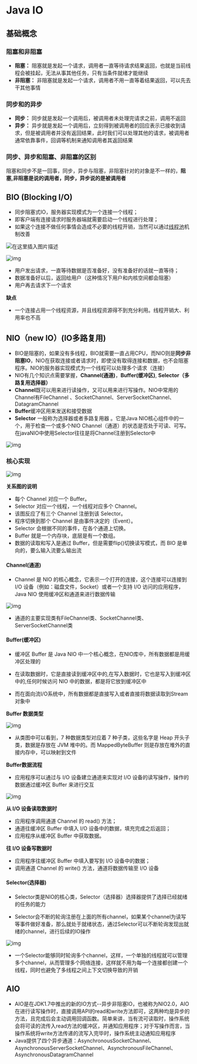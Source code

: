 # Java IO

## 基础概念

### 阻塞和非阻塞

+ **阻塞：** 阻塞就是发起一个请求，调用者一直等待请求结果返回，也就是当前线程会被挂起，无法从事其他任务，只有当条件就绪才能继续
+ **非阻塞：** 非阻塞就是发起一个请求，调用者不用一直等着结果返回，可以先去干其他事情

### 同步和的异步

- **同步：** 同步就是发起一个调用后，被调用者未处理完请求之前，调用不返回
- **异步：** 异步就是发起一个调用后，立刻得到被调用者的回应表示已接收到请求，但是被调用者并没有返回结果，此时我们可以处理其他的请求，被调用者通常依靠事件，回调等机制来通知调用者其返回结果

### 同步、异步和阻塞、非阻塞的区别

阻塞和同步不是一回事，同步，异步与阻塞，非阻塞针对的对象是不一样的，**阻塞,非阻塞是说的调用者，同步，异步说的是被调用者**

## BIO (Blocking I/O)

+ 同步阻塞式IO，服务器实现模式为一个连接一个线程；
+ 即客户端有连接请求时服务器端就需要启动一个线程进行处理；
+ 如果这个连接不做任何事情会造成不必要的线程开销，当然可以通过[线程池](https://so.csdn.net/so/search?q=线程池&spm=1001.2101.3001.7020)机制改善

![在这里插入图片描述](https://raw.githubusercontent.com/feixue-altaaa/picture/master/pic/202307022127950.png)

![img](https://raw.githubusercontent.com/feixue-altaaa/picture/master/pic/202307022209415.webp)

- 用户发出请求，一直等待数据是否准备好，没有准备好的话就一直等待；
- 数据准备好以后，返回给用户（这种情况下用户和内核空间都会阻塞）
- 用户再去请求下一个请求

**缺点**

+ 一个连接占用一个线程资源，并且线程资源得不到充分利用。线程开销大、利用率也不高

## NIO（new IO）(**IO多路复用**)

- BIO是阻塞的，如果没有多线程，BIO就需要一直占用CPU，而NIO则是**同步非阻塞IO**，NIO在获取连接或者请求时，即使没有取得连接和数据，也不会阻塞程序。NIO的服务器实现模式为一个线程可以处理多个请求（连接）
- NIO有几个知识点需要掌握，**Channel(通道)**，**Buffer(缓冲区)**, **Selector（多路复用选择器）**
- **Channel**既可以用来进行读操作，又可以用来进行写操作。NIO中常用的Channel有FileChannel 、SocketChannel、ServerSocketChannel、DatagramChannel
- **Buffer**缓冲区用来发送和接受数据
- **Selector** 一般称为选择器或者多路复用器 。它是Java NIO核心组件中的一个，用于检查一个或多个NIO Channel（通道）的状态是否处于可读、可写。在javaNIO中使用Selector往往是将Channel注册到Selector中

![img](https://raw.githubusercontent.com/feixue-altaaa/picture/master/pic/202307022209639.webp)

### 核心实现

![img](https://raw.githubusercontent.com/feixue-altaaa/picture/master/pic/202307022210261.webp)

**关系图的说明**

- 每个 Channel 对应一个 Buffer。
- Selector 对应一个线程，一个线程对应多个 Channel。
- 该图反应了有三个 Channel 注册到该 Selector。
- 程序切换到那个 Channel 是由事件决定的（Event）。
- Selector 会根据不同的事件，在各个通道上切换。
- Buffer 就是一个内存块，底层是有一个数组。
- 数据的读取和写入是通过 Buffer，但是需要flip()切换读写模式，而 BIO 是单向的，要么输入流要么输出流

#### Channel(通道)

+ Channel 是 NIO 的核心概念，它表示一个打开的连接，这个连接可以连接到 I/O 设备（例如：磁盘文件，Socket）或者一个支持 I/O 访问的应用程序，Java NIO 使用缓冲区和通道来进行数据传输

![img](https://raw.githubusercontent.com/feixue-altaaa/picture/master/pic/202307022235507.webp)

+ 通道的主要实现类有FileChannel类、SocketChannel类、ServerSocketChannel类

#### Buffer(缓冲区)

- 缓冲区 Buffer 是 Java NIO 中一个核心概念，在NIO库中，所有数据都是用缓冲区处理的

- 在读取数据时，它是直接读到缓冲区中的,在写入数据时，它也是写入到缓冲区中的,任何时候访问 NIO 中的数据，都是将它放到缓冲区中

- 而在面向流I/O系统中，所有数据都是直接写入或者直接将数据读取到Stream对象中


**Buffer 数据类型**

![img](https://raw.githubusercontent.com/feixue-altaaa/picture/master/pic/202307022237233.webp)

+ 从类图中可以看到，7 种数据类型对应着 7 种子类，这些名字是 Heap 开头子类，数据是存放在 JVM 堆中的。而 MappedByteBuffer 则是存放在堆外的直接内存中，可以映射到文件

**Buffer数据流程**

+ 应用程序可以通过与 I/O 设备建立通道来实现对 I/O 设备的读写操作，操作的数据通过缓冲区 Buffer 来进行交互

![img](https://raw.githubusercontent.com/feixue-altaaa/picture/master/pic/202307022238005.webp)

**从 I/O 设备读取数据时**

- 应用程序调用通道 Channel 的 read() 方法；
- 通道往缓冲区 Buffer 中填入 I/O 设备中的数据，填充完成之后返回；
- 应用程序从缓冲区 Buffer 中获取数据。

**往 I/O 设备写数据时**

- 应用程序往缓冲区 Buffer 中填入要写到 I/O 设备中的数据；
- 调用通道 Channel 的 write() 方法，通道将数据传输至 I/O 设备

#### Selector(选择器)

- Selector类是NIO的核心类，Selector（选择器）选择器提供了选择已经就绪的任务的能力

- Selector会不断的轮询注册在上面的所有channel，如果某个channel为读写等事件做好准备，那么就处于就绪状态，通过Selector可以不断轮询发现出就绪的channel，进行后续的IO操作


![img](https://raw.githubusercontent.com/feixue-altaaa/picture/master/pic/202307022239275.webp)

+ 一个Selector能够同时轮询多个channel，这样，一个单独的线程就可以管理多个channel，从而管理多个网络连接，这样就不用为每一个连接都创建一个线程，同时也避免了多线程之间上下文切换导致的开销

## AIO

- AIO是在JDK1.7中推出的新的IO方式--异步非阻塞IO，也被称为NIO2.0，AIO在进行读写操作时，直接调用API的read和write方法即可，这两种均是异步的方法，且完成后会主动调用回调函数。简单来讲，当有流可读取时，操作系统会将可读的流传入read方法的缓冲区，并通知应用程序；对于写操作而言，当操作系统将write方法传递的流写入完毕时，操作系统主动通知应用程序
- Java提供了四个异步通道：AsynchronousSocketChannel、AsynchronousServerSocketChannel、AsynchronousFileChannel、AsynchronousDatagramChannel

